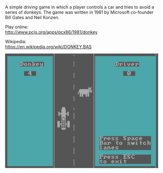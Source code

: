 A simple driving game in which a player controls a car and tries to avoid a series of donkeys. The game was written in 1981 by Microsoft co-founder Bill Gates and Neil Konzen. 

Play online:<br />
http://www.pcjs.org/apps/pcx86/1981/donkey<br />

Wikipedia:<br />
https://en.wikipedia.org/wiki/DONKEY.BAS

![alt text](https://github.com/RetrocompSi/MS-DOS/blob/main/Projects/Basic/Donkey.bas/Donkey-bas-logo.png)
